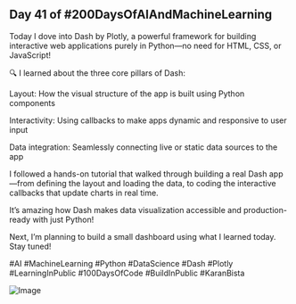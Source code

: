 ## Day 41 of #200DaysOfAIAndMachineLearning

Today I dove into Dash by Plotly, a powerful framework for building interactive web applications purely in Python—no need for HTML, CSS, or JavaScript!

🔍 I learned about the three core pillars of Dash:

Layout: How the visual structure of the app is built using Python components

Interactivity: Using callbacks to make apps dynamic and responsive to user input

Data integration: Seamlessly connecting live or static data sources to the app

I followed a hands-on tutorial that walked through building a real Dash app—from defining the layout and loading the data, to coding the interactive callbacks that update charts in real time.

It’s amazing how Dash makes data visualization accessible and production-ready with just Python!

Next, I’m planning to build a small dashboard using what I learned today. Stay tuned!

#AI #MachineLearning #Python #DataScience #Dash #Plotly #LearningInPublic #100DaysOfCode #BuildInPublic #KaranBista

![Image](https://github.com/user-attachments/assets/4c602591-004f-4d1c-8c3c-399f0cac67a5)